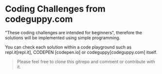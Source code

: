 # Coding Challenges from codeguppy.com

"These coding challenges are intended for beginners", therefore the solutions will be implemented using simple programming.

You can check each solution within a code playground such as repl.it[repl.it], CODEPEN [codepen.io] or codeguppy[codeguppy.com] itself.

> Please feel free to clone this gitrepo and comment or contribute with it.
